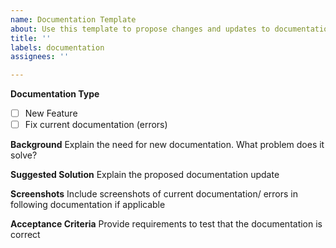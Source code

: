 ```yaml
---
name: Documentation Template
about: Use this template to propose changes and updates to documentation
title: ''
labels: documentation
assignees: ''

---
```


**Documentation Type**
- [ ] New Feature
- [ ] Fix current documentation (errors)

**Background**
Explain the need for new documentation. What problem does it solve? 

**Suggested Solution**
Explain the proposed documentation update

**Screenshots**
Include screenshots of current documentation/ errors in following documentation  if applicable

**Acceptance Criteria**
Provide requirements to test that the documentation is correct

